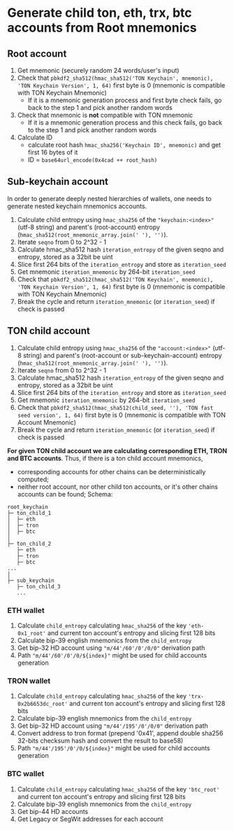 # Generate child ton, eth, trx, btc accounts from Root mnemonics

## Root account
1. Get mnemonic (securely random 24 words/user's input)
2. Check that `pbkdf2_sha512(hmac_sha512('TON Keychain', mnemonic), 'TON Keychain Version', 1, 64)` first byte is 0 (mnemonic is compatible with TON Keychain Mnemonic)
    - If it is a mnemonic generation process and first byte check fails, go back to the step 1 and pick another random words
3. Check that mnemonic is **not** compatible with TON mnemonic
   - If it is a mnemonic generation process and this check fails, go back to the step 1 and pick another random words
4. Calculate ID  
   - calculate root hash `hmac_sha256('Keychain ID', mnemonic)` and get first 16 bytes of it
   - ID = `base64url_encode(0x4cad ++ root_hash)`
## Sub-keychain account
In order to generate deeply nested hierarchies of wallets, one needs to generate nested keychain mnemonics accounts.

1. Calculate child entropy using `hmac_sha256` of the `"keychain:<index>"` (utf-8 string) and parent's (root-account) entropy (`hmac_sha512(root_mnemonic_array.join(' '), '')`).
2. Iterate `seqno` from 0 to 2^32 - 1
3. Calculate hmac_sha512 hash `iteration_entropy` of the given seqno and entropy, stored as a 32bit be uint
4. Slice first 264 bits of the `iteration_entropy` and store as `iteration_seed`
5. Get mnemonic `iteration_mnemonic` by 264-bit `iteration_seed`
6. Check that `pbkdf2_sha512(hmac_sha512('TON Keychain', mnemonic), 'TON Keychain Version', 1, 64)` first byte is 0 (mnemonic is compatible with TON Keychain Mnemonic)
7. Break the cycle and return `iteration_mnemonic` (or `iteration_seed`) if check is passed

## TON child account
1. Calculate child entropy using `hmac_sha256` of the `"account:<index>"` (utf-8 string) and parent's (root-account or sub-keychain-account) entropy (`hmac_sha512(root_mnemonic_array.join(' '), '')`).
2. Iterate `seqno` from 0 to 2^32 - 1
3. Calculate hmac_sha512 hash `iteration_entropy` of the given seqno and entropy, stored as a 32bit be uint
4. Slice first 264 bits of the `iteration_entropy` and store as `iteration_seed`
5. Get mnemonic `iteration_mnemonic` by 264-bit `iteration_seed`
6. Check that `pbkdf2_sha512(hmac_sha512(child_seed, ''), 'TON fast seed version', 1, 64)` first byte is 0 (mnemonic is compatible with TON Account Mnemonic)
7. Break the cycle and return `iteration_mnemonic` (or `iteration_seed`) if check is passed


**For given TON child account we are calculating corresponding ETH, TRON and BTC accounts**. Thus, if there is a ton child account mnemonics,
- corresponding accounts for other chains can be deterministically computed;
- neither root account, nor other child ton accounts, or it's other chains accounts can be found; 
Schema:
```
root_keychain
├─ ton_child_1
│  ├─ eth
│  ├─ tron
│  ├─ btc
│
├─ ton_child_2
   ├─ eth
   ├─ tron
   ├─ btc
...
│
├─ sub_keychain
   ├─ ton_child_3
   ...
```

### ETH wallet
1. Calculate `child_entropy` calculating `hmac_sha256` of the key `'eth-0x1_root'` and current ton account's entropy and slicing first 128 bits
2. Calculate bip-39 english mnemonics from the `child_entropy`
3. Get bip-32 HD account using `"m/44'/60'/0'/0/0"` derivation path
4. Path `"m/44'/60'/0'/0/${index}"` might be used for child accounts generation

### TRON wallet
1. Calculate `child_entropy` calculating `hmac_sha256` of the key `'trx-0x2b6653dc_root'` and current ton account's entropy and slicing first 128 bits
2. Calculate bip-39 english mnemonics from the `child_entropy`
3. Get bip-32 HD account using `"m/44'/195'/0'/0/0"` derivation path
4. Convert address to tron format (prepend '0x41', append double sha256 32-bits checksum hash and convert the result to base58)
5. Path `"m/44'/195'/0'/0/${index}"` might be used for child accounts generation

### BTC wallet
1. Calculate `child_entropy` calculating `hmac_sha256` of the key `'btc_root'` and current ton account's entropy and slicing first 128 bits
2. Calculate bip-39 english mnemonics from the `child_entropy`
3. Get bip-44 HD accounts
4. Get Legacy or SegWit addresses for each account 
